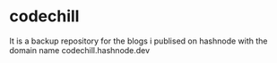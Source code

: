 # codechill
It is a backup repository for the blogs i publised on hashnode with the domain name codechill.hashnode.dev
